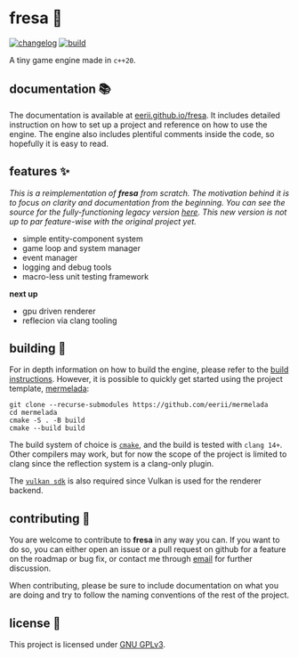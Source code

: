 # fresa :strawberry:

<a href="https://github.com/eerii/fresa/blob/main/CHANGELOG.md"><img alt="changelog" src="https://img.shields.io/badge/changelog-0.5.6-4673db?style=pl"/></a>
[![build](https://github.com/eerii/mermelada/actions/workflows/cmake.yml/badge.svg)](https://github.com/eerii/mermelada/actions/workflows/cmake.yml)

A tiny game engine made in `c++20`.

## documentation :books:

The documentation is available at [eerii.github.io/fresa](https://eerii.github.io/fresa). It includes detailed instruction on how to set up a project and reference on how to use the engine. The engine also includes plentiful comments inside the code, so hopefully it is easy to read.

## features :sparkles:

_This is a reimplementation of **fresa** from scratch. The motivation behind it is to focus on clarity and documentation from the beginning. You can see the source for the fully-functioning legacy version [here](https://github.com/eerii/fresa-legacy). This new version is not up to par feature-wise with the original project yet._

- simple entity-component system
- game loop and system manager
- event manager
- logging and debug tools
- macro-less unit testing framework

**next up**

- gpu driven renderer
- reflecion via clang tooling

## building :hammer:

For in depth information on how to build the engine, please refer to the [build instructions](https://eerii.github.io/fresa/0.5/getting_started/building). However, it is possible to quickly get started using the project template, [mermelada](https://github.com/eerii/mermelada):

```
git clone --recurse-submodules https://github.com/eerii/mermelada
cd mermelada
cmake -S . -B build
cmake --build build
```

The build system of choice is [`cmake`](https://cmake.org), and the build is tested with `clang 14+`. Other compilers may work, but for now the scope of the project is limited to clang since the reflection system is a clang-only plugin.

The [`vulkan sdk`](https://vulkan.lunarg.com/sdk/home) is also required since Vulkan is used for the renderer backend.

## contributing :herb:

You are welcome to contribute to **fresa** in any way you can. If you want to do so, you can either open an issue or a pull request on github for a feature on the roadmap or bug fix, or contact me through [email](mailto:jose.pazos.perez@rai.usc.es) for further discussion.

When contributing, please be sure to include documentation on what you are doing and try to follow the naming conventions of the rest of the project.

## license :pencil:

This project is licensed under [GNU GPLv3](LICENSE.md).